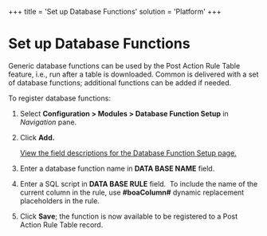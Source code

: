 +++
title = 'Set up Database Functions'
solution = 'Platform'
+++

# Set up Database Functions

Generic database functions can be used by the Post Action Rule Table
feature, i.e., run after a table is downloaded. Common is delivered with
a set of database functions; additional functions can be added if
needed.

To register database functions:

1.  Select **Configuration \> Modules \> Database Function Setup** in
    *Navigation* pane.

2.  Click **Add.**
    
    [View the field descriptions for the Database Function Setup
    page.](../Page_Desc/Database_Function_Setup.htm)

3.  Enter a database function name in **DATA BASE NAME** field.

4.  Enter a SQL script in **DATA BASE RULE** field.  To include the name
    of the current column in the rule, use **\#boaColumn\#** dynamic
    replacement placeholders in the rule.

5.  Click **Save**; the function is now available to be registered to a
    Post Action Rule Table record.
